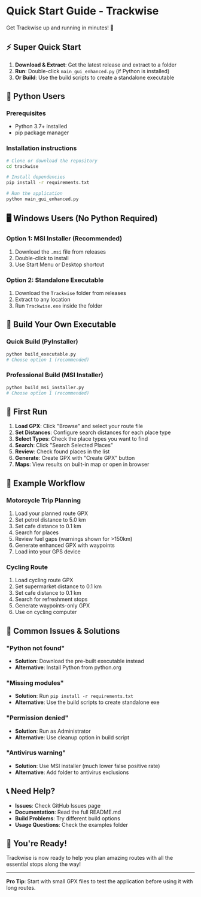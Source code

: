 # Quick Start Guide - Trackwise

Get Trackwise up and running in minutes! 🚀

## ⚡ Super Quick Start

1. **Download & Extract**: Get the latest release and extract to a folder
2. **Run**: Double-click `main_gui_enhanced.py` (if Python is installed)
3. **Or Build**: Use the build scripts to create a standalone executable

## 🐍 Python Users

### Prerequisites
- Python 3.7+ installed
- pip package manager

### Installation instructions
```bash
# Clone or download the repository
cd trackwise

# Install dependencies
pip install -r requirements.txt

# Run the application
python main_gui_enhanced.py
```

## 🖥️ Windows Users (No Python Required)

### Option 1: MSI Installer (Recommended)
1. Download the `.msi` file from releases
2. Double-click to install
3. Use Start Menu or Desktop shortcut

### Option 2: Standalone Executable
1. Download the `Trackwise` folder from releases
2. Extract to any location
3. Run `Trackwise.exe` inside the folder

## 🔨 Build Your Own Executable

### Quick Build (PyInstaller)
```bash
python build_executable.py
# Choose option 1 (recommended)
```

### Professional Build (MSI Installer)
```bash
python build_msi_installer.py
# Choose option 1 (recommended)
```

## 📱 First Run

1. **Load GPX**: Click "Browse" and select your route file
2. **Set Distances**: Configure search distances for each place type
3. **Select Types**: Check the place types you want to find
4. **Search**: Click "Search Selected Places"
5. **Review**: Check found places in the list
6. **Generate**: Create GPX with "Create GPX" button
7. **Maps**: View results on built-in map or open in browser

## 🎯 Example Workflow

### Motorcycle Trip Planning
1. Load your planned route GPX
2. Set petrol distance to 5.0 km
3. Set cafe distance to 0.1 km
4. Search for places
5. Review fuel gaps (warnings shown for >150km)
6. Generate enhanced GPX with waypoints
7. Load into your GPS device

### Cycling Route
1. Load cycling route GPX
2. Set supermarket distance to 0.1 km
3. Set cafe distance to 0.1 km
4. Search for refreshment stops
5. Generate waypoints-only GPX
6. Use on cycling computer

## 🚨 Common Issues & Solutions

### "Python not found"
- **Solution**: Download the pre-built executable instead
- **Alternative**: Install Python from python.org

### "Missing modules"
- **Solution**: Run `pip install -r requirements.txt`
- **Alternative**: Use the build scripts to create standalone exe

### "Permission denied"
- **Solution**: Run as Administrator
- **Alternative**: Use cleanup option in build script

### "Antivirus warning"
- **Solution**: Use MSI installer (much lower false positive rate)
- **Alternative**: Add folder to antivirus exclusions

## 📞 Need Help?

- **Issues**: Check GitHub Issues page
- **Documentation**: Read the full README.md
- **Build Problems**: Try different build options
- **Usage Questions**: Check the examples folder

## 🎉 You're Ready!

Trackwise is now ready to help you plan amazing routes with all the essential stops along the way!

---

**Pro Tip**: Start with small GPX files to test the application before using it with long routes.

